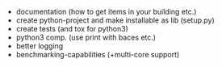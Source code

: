 - documentation (how to get items in your building etc.)
- create python-project and make installable as lib (setup.py)
- create tests (and tox for python3)
- python3 comp. (use print with baces etc.)
- better logging
- benchmarking-capabilities (+multi-core support)